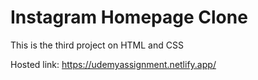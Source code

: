 # Instagram Homepage Clone

This is the third project on HTML and CSS

Hosted link: <https://udemyassignment.netlify.app/>
